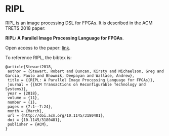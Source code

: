 # RIPL

RIPL is an image processing DSL for FPGAs. It is described in the ACM
TRETS 2018 paper:

__RIPL: A Parallel Image Processing Language for FPGAs__.

Open access to the paper: [link](http://www.macs.hw.ac.uk/~rs46/papers/trets2018/trets-2018.pdf).

To reference RIPL, the bibtex is:

    @article{Stewart2018,
     author = {Stewart, Robert and Duncan, Kirsty and Michaelson, Greg and Garcia, Paulo and Bhowmik, Deepayan and Wallace, Andrew},
     title = {{RIPL: A Parallel Image Processing Language for FPGAs}},
     journal = {{ACM Transactions on Reconfigurable Technology and Systems}},
     year = {2018},
     volume = {11},
     number = {1},
     pages = {7:1--7:24},
     month = {March},
     url = {http://doi.acm.org/10.1145/3180481},
     doi = {10.1145/3180481},
     publisher = {ACM},
    }

